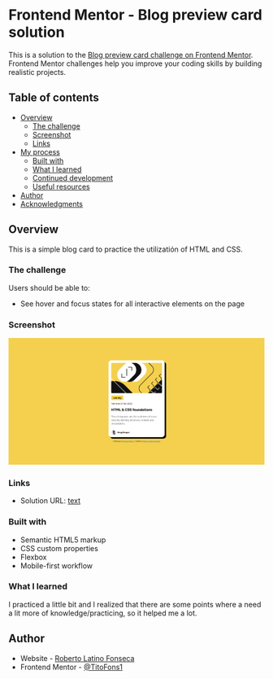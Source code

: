 # Frontend Mentor - Blog preview card solution

This is a solution to the [Blog preview card challenge on Frontend Mentor](https://www.frontendmentor.io/challenges/blog-preview-card-ckPaj01IcS). Frontend Mentor challenges help you improve your coding skills by building realistic projects. 

## Table of contents

- [Overview](#overview)
  - [The challenge](#the-challenge)
  - [Screenshot](#screenshot)
  - [Links](#links)
- [My process](#my-process)
  - [Built with](#built-with)
  - [What I learned](#what-i-learned)
  - [Continued development](#continued-development)
  - [Useful resources](#useful-resources)
- [Author](#author)
- [Acknowledgments](#acknowledgments)

## Overview

This is a simple blog card to practice the utilizatión of HTML and CSS. 

### The challenge

Users should be able to:

- See hover and focus states for all interactive elements on the page

### Screenshot

![alt text](image.png)

### Links

- Solution URL: [text](https://blogcardrl.netlify.app/)

### Built with

- Semantic HTML5 markup
- CSS custom properties
- Flexbox
- Mobile-first workflow
### What I learned

I practiced a little bit and I realized that there are some points where a need a lit more of knowledge/practicing, so it helped me a lot. 


## Author

- Website - [Roberto Latino Fonseca ](https://app.netlify.com/teams/titofons1/sites)
- Frontend Mentor - [@TitoFons1](https://www.frontendmentor.io/profile/TitoFons1)